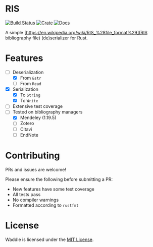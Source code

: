 # RIS

[Build Status]: https://travis-ci.com/Palladinium/ris-rs.svg?branch=master
[travis]: https://travis-ci.com/Palladinium/ris-rs

[![Build Status]][travis]
[![Crate](https://img.shields.io/crates/v/ris.svg)](https://crates.io/crates/ris)
[![Docs](https://docs.rs/ris/badge.svg)](https://docs.rs/ris)

A simple [https://en.wikipedia.org/wiki/RIS_%28file_format%29](RIS bibliography file) (de)serializer for Rust.

# Features

- [ ] Deserialization
  - [x] From `&str`
  - [ ] From `Read`
- [x] Serialization
  - [x] To `String`
  - [x] To `Write`
- [ ] Extensive test coverage
- [ ] Tested on bibliography managers
  - [x] Mendeley (1.19.5)
  - [ ] Zotero
  - [ ] Citavi
  - [ ] EndNote

# Contributing

PRs and issues are welcome!

Please ensure the following before submitting a PR:
- New features have some test coverage
- All tests pass
- No compiler warnings
- Formatted according to `rustfmt`

# License

Waddle is licensed under the [MIT License](https://opensource.org/licenses/MIT).
